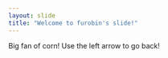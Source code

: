 ```yaml
---
layout: slide
title: "Welcome to furobin's slide!"
---
```

Big fan of corn!
Use the left arrow to go back!
